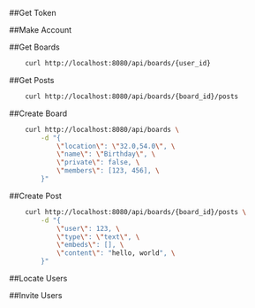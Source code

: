 ##Get Token


##Make Account


##Get Boards

```sh
	curl http://localhost:8080/api/boards/{user_id}
```

##Get Posts

```sh
	curl http://localhost:8080/api/boards/{board_id}/posts
```

##Create Board

```sh
	curl http://localhost:8080/api/boards \
		-d "{
			\"location\": \"32.0,54.0\", \
			\"name\": \"Birthday\", \
			\"private\": false, \
			\"members\": [123, 456], \
		}"	
```

##Create Post

```sh
	curl http://localhost:8080/api/boards/{board_id}/posts \
		-d "{
			\"user\": 123, \
			\"type\": \"text\", \
			\"embeds\": [], \
			\"content\": "hello, world", \
		}"	
```

##Locate Users

##Invite Users